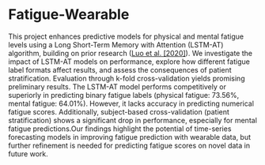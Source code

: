 # Fatigue-Wearable

This project enhances predictive models for physical and mental fatigue levels using a Long Short-Term Memory with Attention (LSTM-AT) algorithm, building on prior research ([Luo et al. [2020]](https://doi.org/10.1159/000512166)). We investigate the impact of LSTM-AT models on performance, explore how different fatigue label formats affect results, and assess the consequences of patient stratification. Evaluation through k-fold cross-validation yields promising preliminary results. The LSTM-AT model performs competitively or superiorly in predicting binary fatigue labels (physical fatigue: 73.56%, mental fatigue: 64.01%). However, it lacks accuracy in predicting numerical fatigue scores.  Additionally, subject-based cross-validation (patient stratification) shows a significant drop in performance, especially for mental fatigue predictions.Our findings highlight the potential of time-series forecasting models in improving fatigue prediction with wearable data, but further refinement is needed for predicting fatigue scores on novel data in future work.
